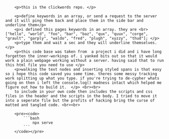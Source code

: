         <p>this is the clickwords repo. </p>

        <p>define keywords in an array, or send a request to the server and it will ping them back and place them in the side bar and underline them</p>
        <p>i defined this pages keywords in an array. they are <br> ["hello", "world", "foo", "bar", "baz", "qux", "quux", "corge", "grault", "garply", "waldo", "fred", "plugh", "xyzzy", "thud"]; </p>
        <p>type them and wait a sec and they will underline themselves.</p>
        <p>this code base was taken from  a project i did and i have long forgetten the inner-workings of. i yanked bits out so that it would work a plain webpage working without a server. having said that to run this html file you need to use </p>
        <p>walking the text nodes and inserting styled spans is that easy so i hope this code saved you some time. theres some messy tracking work splitting up what you type. if you're trying to de-cypher whats going on then i left the console.log() madness intact which helped me figure out how to build it.  </p> <br><br>
        to include in your own code then includes the scripts and css files in the header and the scripts in the body. I tried to move it into a seperate file but the profits of hacking bring the curse of matted and tangled code. <br><br>
    
        <pre><code>
            ```bash
                npx serve
            ```
        </code></pre>